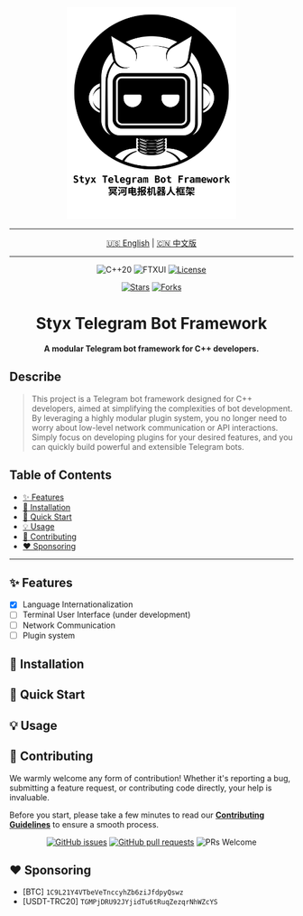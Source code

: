 <p align="center">
    <img src="Styx-Telegram-Bot-Framework.svg" alt="Styx Telegram Bot Framework Logo" width="300"/>
</p>

<hr/>

<p align="center">
  <a href="README.md">🇺🇸 English</a> | <a href="README.zh-CN.md">🇨🇳 中文版</a>
</p>

<hr/>

<p align="center">
  <!-- 核心技术 -->
  <img src="https://img.shields.io/badge/C++-20-blue.svg?style=flat-square&logo=c%2B%2B&logoColor=white" alt="C++20">
  <img src="https://img.shields.io/badge/TUI-FTXUI-blueviolet.svg?style=flat-square" alt="FTXUI">
  <!-- 许可证 -->
  <a href="LICENSE"><img src="https://img.shields.io/badge/License-AGPL_v3-blue.svg?style=flat-square" alt="License"></a>
</p>

<p align="center">
  <!-- 社交徽章 -->
  <a href="https://github.com/OasisPioneer/StyxTelegramBotFramework/stargazers"><img src="https://img.shields.io/github/stars/OasisPioneer/StyxTelegramBotFramework?style=social" alt="Stars"></a>
  <a href="https://github.com/OasisPioneer/StyxTelegramBotFramework/network/members"><img src="https://img.shields.io/github/forks/OasisPioneer/StyxTelegramBotFramework?style=social" alt="Forks"></a>
</p>

<h1 align="center">
Styx Telegram Bot Framework
</h1>

<p align="center">
  <b>A modular Telegram bot framework for C++ developers.</b>
</p>

## Describe

> This project is a Telegram bot framework designed for C++ developers, aimed at simplifying the complexities of bot
> development. By leveraging a highly modular plugin system, you no longer need to worry about low-level network
> communication or API interactions. Simply focus on developing plugins for your desired features, and you can quickly
> build powerful and extensible Telegram bots.

## Table of Contents

- [✨ Features](#-features)
- [🔧 Installation](#-installation)
- [🚀 Quick Start](#-quick-start)
- [💡 Usage](#-usage)
- [🤝 Contributing](#-contributing)
- [❤️ Sponsoring](#️-sponsoring)

---

## ✨ Features

* [X] Language Internationalization
* [ ] Terminal User Interface (under development)
* [ ] Network Communication
* [ ] Plugin system

## 🔧 Installation

## 🚀 Quick Start

## 💡 Usage

## 🤝 Contributing

We warmly welcome any form of contribution! Whether it's reporting a bug, submitting a feature request, or contributing
code directly, your help is invaluable.

Before you start, please take a few minutes to read our **[Contributing Guidelines](./Docs/CONTRIBUTING.md)** to ensure
a smooth process.

<p align="center">
  <a href="https://github.com/OasisPioneer/StyxTelegramBotFramework/issues"><img src="https://img.shields.io/github/issues/OasisPioneer/StyxTelegramBotFramework?style=flat-square" alt="GitHub issues"></a>
  <a href="https://github.com/OasisPioneer/StyxTelegramBotFramework/pulls"><img src="https://img.shields.io/github/issues-pr/OasisPioneer/StyxTelegramBotFramework?style=flat-square" alt="GitHub pull requests"></a>
  <img src="https://img.shields.io/badge/PRs-welcome-brightgreen.svg?style=flat-square" alt="PRs Welcome">
</p>

## ❤️ Sponsoring

* [BTC] `1C9L21Y4VTbeVeTnccyhZb6ziJfdpyQswz`
* [USDT-TRC20] `TGMPjDRU92JYjidTu6tRuqZezqrNhWZcYS`